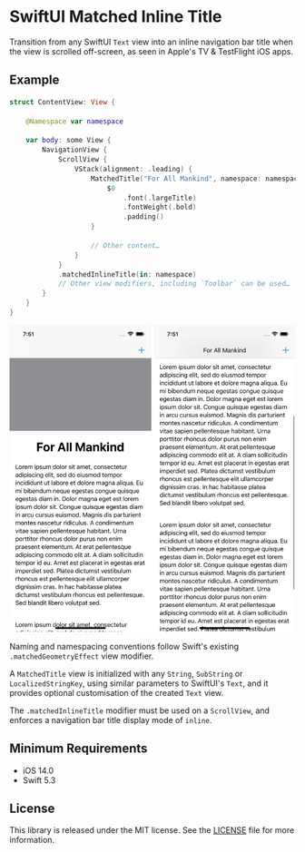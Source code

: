 # SwiftUI Matched Inline Title

Transition from any SwiftUI `Text` view into an inline navigation bar title when the view is scrolled off-screen, as seen in Apple's TV & TestFlight iOS apps.

## Example

```swift
struct ContentView: View {
    
    @Namespace var namespace
    
    var body: some View {
        NavigationView {
            ScrollView {
                VStack(alignment: .leading) {
                    MatchedTitle("For All Mankind", namespace: namespace) {
                        $0
                            .font(.largeTitle)
                            .fontWeight(.bold)
                            .padding()
                    }

                    // Other content…
                }
            }
            .matchedInlineTitle(in: namespace)
            // Other view modifiers, including `Toolbar` can be used…
        }
    }
}
```

![Screenshots](Screenshots.png)

Naming and namespacing conventions follow Swift's existing `.matchedGeometryEffect` view modifier.

A `MatchedTitle` view is initialized with any `String`, `SubString` or `LocalizedStringKey`, using similar parameters to SwiftUI's `Text`, and it provides optional customisation of the created `Text` view.

The `.matchedInlineTitle` modifier must be used on a `ScrollView`, and enforces a navigation bar title display mode of `inline`.

## Minimum Requirements

* iOS 14.0
* Swift 5.3

## License

This library is released under the MIT license. See the [LICENSE](LICENSE) file for more information.
